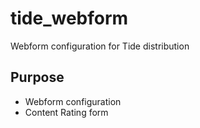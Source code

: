 # tide_webform
Webform configuration for Tide distribution

## Purpose
- Webform configuration
- Content Rating form
